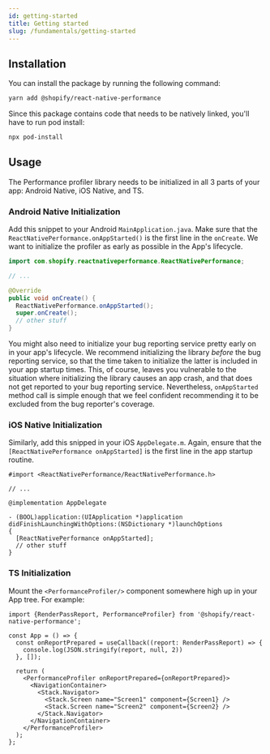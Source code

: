 ```yaml
---
id: getting-started
title: Getting started
slug: /fundamentals/getting-started
---
```


## Installation

You can install the package by running the following command:

```bash
yarn add @shopify/react-native-performance
```

Since this package contains code that needs to be natively linked, you'll have to run pod install:

```bash
npx pod-install
```

## Usage

The Performance profiler library needs to be initialized in all 3 parts of your app: Android Native, iOS Native, and TS.

### Android Native Initialization <a name="Android-Native-Initialization"></a>

Add this snippet to your Android `MainApplication.java`. Make sure that the `ReactNativePerformance.onAppStarted()` is the first line in the `onCreate`. We want to initialize the profiler as early as possible in the App's lifecycle.

```java
import com.shopify.reactnativeperformance.ReactNativePerformance;

// ...

@Override
public void onCreate() {
  ReactNativePerformance.onAppStarted();
  super.onCreate();
  // other stuff
}
```

You might also need to initialize your bug reporting service pretty early on in your app's lifecycle. We recommend initializing the library _before_ the bug reporting service, so that the time taken to initialize the latter is included in your app startup times. This, of course, leaves you vulnerable to the situation where initializing the library causes an app crash, and that does not get reported to your bug reporting service. Nevertheless, `onAppStarted` method call is simple enough that we feel confident recommending it to be excluded from the bug reporter's coverage.

### iOS Native Initialization <a name="iOS-Native-Initialization"></a>

Similarly, add this snipped in your iOS `AppDelegate.m`. Again, ensure that the `[ReactNativePerformance onAppStarted]` is the first line in the app startup routine.

```objc
#import <ReactNativePerformance/ReactNativePerformance.h>

// ...

@implementation AppDelegate

- (BOOL)application:(UIApplication *)application didFinishLaunchingWithOptions:(NSDictionary *)launchOptions
{
  [ReactNativePerformance onAppStarted];
  // other stuff
}
```

### TS Initialization

Mount the `<PerformanceProfiler/>` component somewhere high up in your App tree. For example:

```tsx
import {RenderPassReport, PerformanceProfiler} from '@shopify/react-native-performance';

const App = () => {
  const onReportPrepared = useCallback((report: RenderPassReport) => {
    console.log(JSON.stringify(report, null, 2))
  }, []);

  return (
    <PerformanceProfiler onReportPrepared={onReportPrepared}>
      <NavigationContainer>
        <Stack.Navigator>
          <Stack.Screen name="Screen1" component={Screen1} />
          <Stack.Screen name="Screen2" component={Screen2} />
        </Stack.Navigator>
      </NavigationContainer>
    </PerformanceProfiler>
  );
};
```
